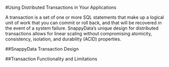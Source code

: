 #Using Distributed Transactions in Your Applications

A transaction is a set of one or more SQL statements that make up a logical unit of work that you can commit or roll back, and that will be recovered in the event of a system failure. SnappyData’s unique design for distributed transactions allows for linear scaling without compromising atomicity, consistency, isolation, and durability (ACID) properties.

##SnappyData Transaction Design 

##Transaction Functionality and Limitations 

